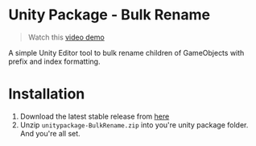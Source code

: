 # Unity Package - Bulk Rename

> Watch this [video demo](link)

A simple Unity Editor tool to bulk rename children of GameObjects with prefix 
and index formatting.

# Installation
1. Download the latest stable release from [here](https://github.com/ShamsParvezArka/unitypackage-BulkRename/releases/tag/v0.1.0)
2. Unzip `unitypackage-BulkRename.zip` into you're unity package folder.
And you're all set.


